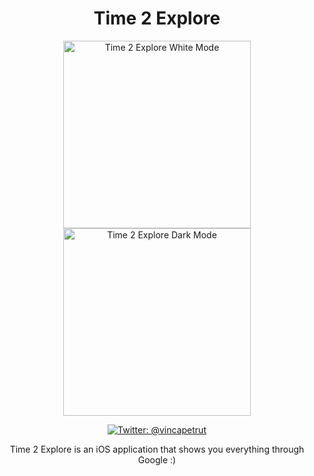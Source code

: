 <h1 align="center">Time 2 Explore</h1>

<p align="center">
    <img src="https://i.im.ge/2022/06/22/uo522T.png" alt="Time 2 Explore White Mode" width="300" /></a>
    <img src="https://i.im.ge/2022/06/22/uo5Swc.png" alt="Time 2 Explore Dark Mode" width="300" /></a>
</p>

<p align="center">
    <a href="https://twitter.com/vincapetrut">
        <img src="https://img.shields.io/badge/Contact-@vincapetrut-brightgreen" alt="Twitter: @vincapetrut" />
    </a>
</p>

<p align="center">Time 2 Explore is an iOS application that shows you everything through Google :)</p>